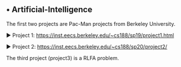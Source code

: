 • Artificial-Intelligence
-
The first two projects are Pac-Man projects from Berkeley University. 

► Project 1: https://inst.eecs.berkeley.edu/~cs188/sp19/project1.html

► Project 2: https://inst.eecs.berkeley.edu/~cs188/sp20/project2/

The third project (project3) is a RLFA problem.
